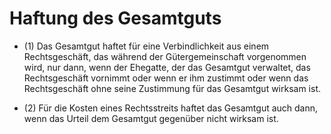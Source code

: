 # Haftung des Gesamtguts

- (1) Das Gesamtgut haftet für eine Verbindlichkeit aus einem Rechtsgeschäft, das während der Gütergemeinschaft vorgenommen wird, nur dann, wenn der Ehegatte, der das Gesamtgut verwaltet, das Rechtsgeschäft vornimmt oder wenn er ihm zustimmt oder wenn das Rechtsgeschäft ohne seine Zustimmung für das Gesamtgut wirksam ist.

- (2) Für die Kosten eines Rechtsstreits haftet das Gesamtgut auch dann, wenn das Urteil dem Gesamtgut gegenüber nicht wirksam ist.

